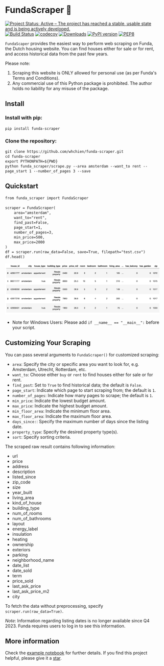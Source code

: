 # FundaScraper 🏡

[![Project Status: Active – The project has reached a stable, usable state and is being actively developed.](https://www.repostatus.org/badges/latest/active.svg)](https://www.repostatus.org/#active)
[![Build Status](https://app.travis-ci.com/whchien/funda-scraper.svg?branch=main)](https://app.travis-ci.com/whchien/funda-scraper)
[![codecov](https://codecov.io/gh/whchien/funda-scraper/branch/main/graph/badge.svg?token=QUKTDyeUqp)](https://codecov.io/gh/whchien/funda-scraper)
[![Downloads](https://static.pepy.tech/badge/funda-scraper)](https://pepy.tech/project/funda-scraper)
[![PyPI version](https://img.shields.io/pypi/v/funda-scraper)](https://pypi.org/project/funda-scraper/)
[![PEP8](https://img.shields.io/badge/code%20style-pep8-orange.svg)](https://www.python.org/dev/peps/pep-0008/)

`FundaScaper` provides the easiest way to perform web scraping on Funda, the Dutch housing website. You can find houses either for sale or for rent, and access historical data from the past few years.

Please note:

1. Scraping this website is ONLY allowed for personal use (as per Funda's Terms and Conditions).
2. Any commercial use of this Python package is prohibited. The author holds no liability for any misuse of the package.

## Install

### Install with pip:

```
pip install funda-scraper
```

### Clone the repository:

```
git clone https://github.com/whchien/funda-scraper.git
cd funda-scraper
export PYTHONPATH=${PWD}
python funda_scraper/scrape.py --area amsterdam --want_to rent --page_start 1 --number_of_pages 3 --save
```

## Quickstart

```
from funda_scraper import FundaScraper

scraper = FundaScraper(
    area="amsterdam",
    want_to="rent",
    find_past=False,
    page_start=1,
    number_of_pages=3,
    min_price=500,
    max_price=2000
)
df = scraper.run(raw_data=False, save=True, filepath="test.csv")
df.head()
```

![image](static/example_df.png)

- Note for Windows Users: Please add `if __name__ == "__main__":` before your script.

## Customizing Your Scraping

You can pass several arguments to `FundaScraper()` for customized scraping:

- `area`: Specify the city or specific area you want to look for, e.g. Amsterdam, Utrecht, Rotterdam, etc.
- `want_to`: Choose either `buy` or `rent` to find houses either for sale or for rent.
- `find_past`: Set to `True` to find historical data; the default is `False`.
- `page_start`: Indicate which page to start scraping from; the default is `1`.
- `number_of_pages`: Indicate how many pages to scrape; the default is `1`.
- `min_price`: Indicate the lowest budget amount.
- `max_price`: Indicate the highest budget amount.
- `min_floor_area`: Indicate the minimum floor area.
- `max_floor_area`: Indicate the maximum floor area.
- `days_since:`: Specify the maximum number of days since the listing date.
- `property_type`: Specify the desired property type(s).
- `sort`: Specify sorting criteria.

The scraped raw result contains following information:

- url
- price
- address
- description
- listed_since
- zip_code
- size
- year_built
- living_area
- kind_of_house
- building_type
- num_of_rooms
- num_of_bathrooms
- layout
- energy_label
- insulation
- heating
- ownership
- exteriors
- parking
- neighborhood_name
- date_list
- date_sold
- term
- price_sold
- last_ask_price
- last_ask_price_m2
- city

To fetch the data without preprocessing, specify `scraper.run(raw_data=True)`.

_Note_: Information regarding listing dates is no longer available since Q4 2023. Funda requires users to log in to see this information.

## More information

Check the [example notebook](https://colab.research.google.com/drive/1hNzJJRWxD59lrbeDpfY1OUpBz0NktmfW?usp=sharing) for further details. If you find this project helpful, please give it a [star](https://github.com/whchien/funda-scraper).
